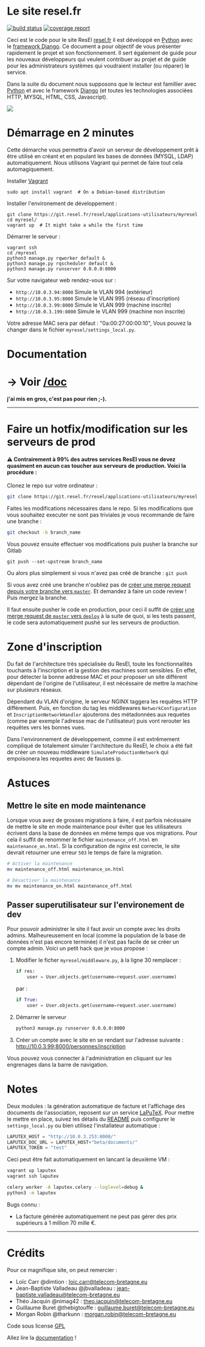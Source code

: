 Le site resel.fr
================

[![build status](https://git.resel.fr/resel/applications-utilisateurs/myresel/badges/master/build.svg)](https://git.resel.fr/resel/applications-utilisateurs/myresel/commits/master)
[![coverage report](https://git.resel.fr/resel/applications-utilisateurs/myresel/badges/master/coverage.svg)](https://git.resel.fr/resel/applications-utilisateurs/myresel/commits/master)


Ceci est le code pour le site ResEl [resel.fr](resel.fr) il est développé en
[Python](https://python.org) avec le [framework
Django](https://www.djangoproject.com/). Ce document a pour objectif de vous
présenter rapidement le projet et son fonctionnement. Il sert également de
guide pour les nouveaux développeurs qui veulent contribuer au projet et de
guide pour les administrateurs systèmes qui voudraient installer (ou réparer)
le service.

Dans la suite du document nous supposons que le lecteur est famillier avec
[Python](https://python.org) et avec le framework
[Django](https://www.djangoproject.com/) (et toutes les technologies associées
HTTP, MYSQL, HTML, CSS, Javascript).

![](.gitlab/screen1.png)

# Démarrage en 2 minutes
Cette démarche vous permettra d'avoir un serveur de développement prêt à être
utilisé en créant et en populant les bases de données (MYSQL, LDAP)
automatiquement. Nous utilisons Vagrant qui permet de faire tout cela
automagiquement.

Installer [Vagrant](https://www.vagrantup.com/)
```
sudo apt install vagrant  # On a Debian-based distribution
```

Installer l'environement de développement :
```
git clone https://git.resel.fr/resel/applications-utilisateurs/myresel
cd myresel/
vagrant up  # It might take a while the first time
```

Démarrer le serveur :
```
vagrant ssh
cd /myresel
python3 manage.py rqworker default &
python3 manage.py rqscheduler default &
python3 manage.py runserver 0.0.0.0:8000
```

Sur votre navigateur web rendez-vous sur :
 - `http://10.0.3.94:8000` Simule le VLAN 994 (extérieur)
 - `http://10.0.3.95:8000` Simule le VLAN 995 (réseau d'inscription)
 - `http://10.0.3.99:8000` Simule le VLAN 999 (machine inscrite)
 - `http://10.0.3.199:8000` Simule le VLAN 999 (machine non inscrite)

Votre adresse MAC sera par défaut : "0a:00:27:00:00:10", Vous pouvez la changer
dans le fichier `myresel/settings_local.py`.

# Documentation
# -> Voir [/doc](doc/README.md)

**j'ai mis en gros, c'est pas pour rien ;-).**

-------------------------------------------------------------------------------

# Faire un hotfix/modification sur les serveurs de prod

#### :warning: Contrairement à 99% des autres services ResEl vous ne devez quasiment en **aucun cas toucher aux serveurs de production**. Voici la procédure :
 
Clonez le repo sur votre ordinateur :
```bash
git clone https://git.resel.fr/resel/applications-utilisateurs/myresel
```

Faites les modifications nécessaires dans le repo. Si les modifications que
vous souhaitez executer ne sont pas triviales je vous recommande de faire une
branche :
```bash
git checkout -b branch_name
```

Vous pouvez ensuite effectuer vos modifications puis pusher la branche sur
Gitlab 
```
git push --set-upstream branch_name
```

Ou alors plus simplement si vous n'avez pas créé de branche : `git push`

Si vous avez créé une branche n'oubliez pas de [créer une merge request depuis
votre branche vers `master`](https://git.resel.fr/resel/applications-utilisateurs/myresel/merge_requests/new?merge_request%5Btarget_branch%5D=master).
Et demandez à faire un code review ! Puis mergez la branche.

Il faut ensuite pusher le code en production, pour ceci il suffit de [créer une
merge request de `master` vers `deploy`](https://git.resel.fr/resel/applications-utilisateurs/myresel/merge_requests/new?utf8=✓&merge_request[source_branch]=master&merge_request[target_branch]=deploy)
à la suite de quoi, si les tests passent, le code sera automatiquement pushé
sur les serveurs de production.


# Zone d'inscription

Du fait de l'architecture très spécialisée du ResEl, toute les fonctionnalités
touchants à l'inscription et la gestion des machines sont sensibles. En effet,
pour détecter la bonne addresse MAC et pour proposer un site différent
dépendant de l'origine de l'utilisateur, il est nécéssaire de mettre la machine
sur plusieurs réseaux.  

Dépendant du VLAN d'origine, le serveur NGINX taggera les requêtes HTTP
différement. Puis, en fonction du tag les middlewares `NetworkConfiguration` et
`InscriptionNetworkHandler` ajouterons des métadonnées aux requetes (comme par
exemple l'adresse mac de l'utilisateur) puis vont rerouter les requêtes vers
les bonnes vues.

Dans l'environnement de développement, comme il est extrêmement compliqué de
totalement simuler l'architecture du ResEl, le choix a été fait de créer un
nouveau middleware `SimulateProductionNetwork` qui empoisonera les requetes
avec de fausses ip.


# Astuces

## Mettre le site en mode maintenance

Lorsque vous avez de grosses migrations à faire, il est parfois nécéssaire de
mettre le site en mode maintenance pour éviter que les utilisateurs écrivent
dans la base de données en même temps que vos migrations. Pour cela il suffit
de renommer le fichier `maintenance_off.html` en `maintenance_on.html`. Si la
configuration de nginx est correcte, le site devrait retourner une erreur `503`
le temps de faire la migration. 

```bash
# Activer la maintenance
mv maintenance_off.html maintenance_on.html

# Désactiver la maintenance
mv mv maintenance_on.html maintenance_off.html
```


## Passer superutilisateur sur l'environement de dev

Pour pouvoir administrer le site il faut avoir un compte avec les droits
admins.  Malheureusement en local (comme la population de la base de données
n'est pas encore terminée) il n'est pas facile de se créer un compte admin.
Voici un petit hack que je vous propose :


1. Modifier le ficher `myresel/middleware.py`, à la ligne 30 remplacer :
    ```python
    if res:
        user = User.objects.get(username=request.user.username)
    ```
    
    par :
    ```python
    if True:
        user = User.objects.get(username=request.user.username)
    ```

2. Démarrer le serveur 
    ```bash
    python3 manage.py runserver 0.0.0.0:8000
    ```
2. Créer un compte avec le site en se rendant sur l'adresse suivante : 
   http://10.0.3.99:8000/personnes/inscription

Vous pouvez vous connecter à l'administration en cliquant sur les engrenages
dans la barre de navigation.

# Notes

Deux modules : la génération automatique de facture et l'affichage des
documents de l'association, reposent sur un service
[LaPuTeX](https://git.resel.fr/resel/applications-admins/LaPuTeX).  Pour mettre le mettre en
place, suivez les détails du [README](https://git.resel.fr/resel/applications-admins/LaPuTeX) puis
configurer le `settings_local.py` ou bien utilisez l'installateur automatique :

```python
LAPUTEX_HOST = "http://10.0.3.253:8000/"
LAPUTEX_DOC_URL = LAPUTEX_HOST+"beta/documents/"
LAPUTEX_TOKEN = "test"
```

Ceci peut être fait automatiquement en lancant la deuxième VM :
```bash
vagrant up laputex
vagrant ssh laputex

celery worker -A laputex.celery --loglevel=debug &
python3 -m laputex
```

Bugs connu : 
 * La facture générée automatiquement ne peut pas gérer des prix supérieurs à 1 million 70 mille €.
 
-----------------------

# Crédits
Pour ce magnifique site, on peut remercier : 
 - Loïc Carr @dimtion : loic.carr@telecom-bretagne.eu
 - Jean-Baptiste Valladeau @jbvalladeau : jean-baptiste.valladeau@telecom-bretagne.eu
 - Théo Jacquin @nimag42 : theo.jacquin@telecom-bretagne.eu
 - Guillaume Buret @thebigtouffe : guillaume.buret@telecom-bretagne.eu
 - Morgan Robin @tharkunn : morgan.robin@telecom-bretagne.eu

Code sous license [GPL](LICENSE)

Allez lire la [documentation](doc/README.md) !
